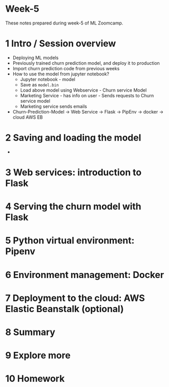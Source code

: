 # Week-5
These notes prepared during week-5 of ML Zoomcamp. 

# 1 Intro / Session overview
- Deploying ML models
- Previously trained churn prediction model, and deploy it to production 
- Import churn prediction code from previous weeks
- How to use the model from jupyter notebook? 
    - Jupyter notebook - model 
    - Save as `model.bin`
    - Load above model using Webservice - Churn service Model 
    - Marketing Service - has info on user - Sends requests to Churn service model 
    - Marketing service sends emails
- Churn-Prediction-Model -> Web Service -> Flask -> PipEnv -> docker -> cloud AWS EB

# 2 Saving and loading the model
- 

# 3 Web services: introduction to Flask


# 4 Serving the churn model with Flask


# 5 Python virtual environment: Pipenv


# 6 Environment management: Docker


# 7 Deployment to the cloud: AWS Elastic Beanstalk (optional)


# 8 Summary


# 9 Explore more


# 10 Homework
